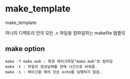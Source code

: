 # make_template
make_template

하나의 디렉토리 안의 모든 .c 파일을 컴파일하는 makefile 템플릿

## make option

    make -f make.mak : 특정 메이크파일"make.mak"로 컴파일
    make -t : 파일의 생성날짜를 현재 시간으로 바꿔줌.
    make -s : 메이크할 때의 모든 echo를 실행하지 않음.
